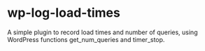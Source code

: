 wp-log-load-times
============

A simple plugin to record load times and number of queries, using WordPress functions get_num_queries and timer_stop. 